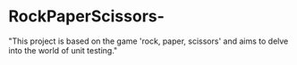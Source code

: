 # RockPaperScissors-

"This project is based on the game 'rock, paper, scissors' and aims to delve into the world of unit testing."
